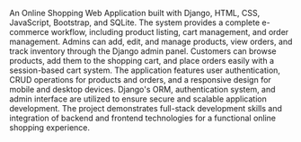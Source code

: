 An Online Shopping Web Application built with Django, HTML, CSS, JavaScript, Bootstrap, and SQLite.
The system provides a complete e-commerce workflow, including product listing, cart management, and order management.
Admins can add, edit, and manage products, view orders, and track inventory through the Django admin panel.
Customers can browse products, add them to the shopping cart, and place orders easily with a session-based cart system.
The application features user authentication, CRUD operations for products and orders, and a responsive design for mobile and desktop devices.
Django's ORM, authentication system, and admin interface are utilized to ensure secure and scalable application development.
The project demonstrates full-stack development skills and integration of backend and frontend technologies for a functional online shopping experience.
